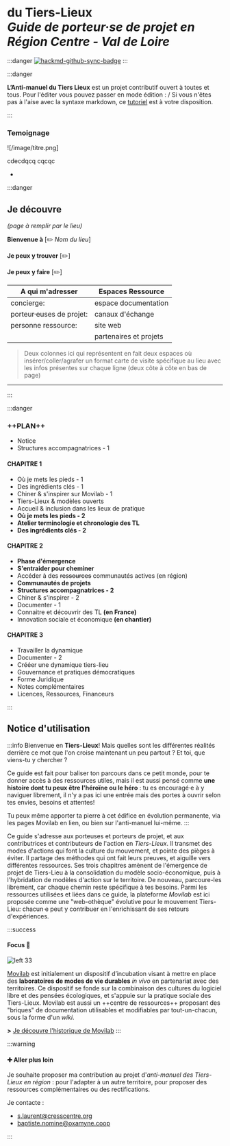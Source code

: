 #  du Tiers-Lieux <br> *Guide de porteur·se de projet en Région Centre - Val de Loire*

:::danger
[![hackmd-github-sync-badge](https://hackmd.io/3jhKdaA_RTKpACzPSYCvTw/badge)](https://hackmd.io/3jhKdaA_RTKpACzPSYCvTw)
:::

:::danger

**L’Anti-manuel du Tiers Lieux** est un projet contributif ouvert à toutes et tous. Pour l'éditer vous pouvez passer en mode édition : **<i class="fa fa-edit fa-fw"></i>**/**<i class="fa fa-columns fa-fw"></i>**
Si vous n'êtes pas à l'aise avec la syntaxe markdown, ce [tutoriel](https://pad.lamyne.org/utiliser-codimd) est à votre disposition.

:::


### Temoignage

![/image/titre.png]

cdecdqcq
cqcqc

-


:::danger

## Je découvre
*(page à remplir par le lieu)*

**Bienvenue à** [:pencil2: *Nom du lieu*] 

**Je peux y trouver** [:pencil2:]

**Je peux y faire** [:pencil2:]


| A qui m'adresser | Espaces Ressource |
| -------- | -------- |
| concierge: | espace documentation |
| porteur·euses de projet: | canaux d'échange |
| personne ressource:| site web |
| | partenaires et projets|

> Deux colonnes ici qui représentent en fait deux espaces où insérer/coller/agrafer un format carte de visite spécifique au lieu avec les infos présentes sur chaque ligne (deux côte à côte en bas de page)
___
:::

:::danger
### ++PLAN++

- Notice
- Structures accompagnatrices - 1

#### CHAPITRE 1
- Où je mets les pieds - 1
- Des ingrédients clés - 1
- Chiner & s'inspirer sur Movilab - 1
- Tiers-Lieux & modèles ouverts
- Accueil & inclusion dans les lieux de pratique
- **Où je mets les pieds - 2**
- **Atelier terminologie et chronologie des TL**
- **Des ingrédients clés - 2**

#### CHAPITRE 2
- **Phase d'émergence**
- **S'entraider pour cheminer**
- Accéder à des ~~ressources~~ communautés actives (en région)
- **Communautés de projets**
- **Structures accompagnatrices - 2**
- Chiner & s'inspirer - 2
- Documenter - 1
- Connaitre et découvrir des TL **(en France)**
- Innovation sociale et économique **(en chantier)**

#### CHAPITRE 3
- Travailler la dynamique
- Documenter - 2
- Crééer une dynamique tiers-lieu
- Gouvernance et pratiques démocratiques
- Forme Juridique
- Notes complémentaires
- Licences, Ressources, Financeurs


:::


## Notice d'utilisation

:::info
Bienvenue en **Tiers-Lieux**! Mais quelles sont les différentes réalités derrière ce mot que l'on croise maintenant un peu partout ? Et toi, que viens-tu y chercher ?

Ce guide est fait pour baliser ton parcours dans ce petit monde, pour te donner accès à des ressources utiles, mais il est aussi pensé comme **une histoire dont tu peux être l'héroïne ou le héro** : tu es encouragé·e à y naviguer librement, il n'y a pas ici une entrée mais des portes à ouvrir selon tes envies, besoins et attentes!

Tu peux même apporter ta pierre à cet édifice en évolution permanente, via les pages Movilab en lien, ou bien sur l'anti-manuel lui-même.
:::

Ce guide s'adresse aux porteuses et porteurs de projet, et aux contributrices et contributeurs de l'action en *Tiers-Lieux*. Il transmet des modes d'actions qui font la culture du mouvement, et pointe des pièges à éviter. Il partage des méthodes qui ont fait leurs preuves, et aiguille vers différentes ressources.
Ses trois chapitres amènent de l'émergence de projet de Tiers-Lieu à la consolidation du modèle socio-économique, puis à l'hybridation de modèles d'action sur le territoire. De nouveau, parcoure-les librement, car chaque chemin reste spécifique à tes besoins.
Parmi les ressources utilisées et liées dans ce guide, la plateforme *Movilab* est ici proposée comme une "web-othèque" évolutive pour le mouvement Tiers-Lieu: chacun·e peut y contribuer en l'enrichissant de ses retours d'expériences.

:::success
#### Focus &#x1F440;

![left 33](https://movilab.org/images/movilab/3/3a/Logo_movilab.png)

[Movilab](https://movilab.org/wiki/C%E2%80%99est_quoi_Movilab_%3F) est initialement un dispositif d’incubation visant à mettre en place des **laboratoires de modes de vie durables** *in vivo* en partenariat avec des territoires. Ce dispositif se fonde sur la combinaison des cultures du logiciel libre et des pensées écologiques, et s'appuie sur la pratique sociale des Tiers-Lieux. Movilab est aussi un ++centre de ressources++ proposant des "briques" de documentation utilisables et modifiables par tout-un-chacun, sous la forme d'un *wiki*.

**>** [Je découvre l'historique de Movilab](https://movilab.org/wiki/Historique_de_Movilab)
:::

:::warning
#### &#x271A; Aller plus loin

Je souhaite proposer ma contribution au projet d'*anti-manuel des Tiers-Lieux en région* : pour l'adapter à un autre territoire, pour proposer des ressources complémentaires ou des rectifications.

Je contacte :
- s.laurent@cresscentre.org
- baptiste.nomine@oxamyne.coop

:::